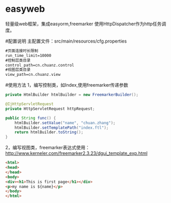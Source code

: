 # easyweb
轻量级web框架，集成easyorm,freemarker
使用HttpDispatcher作为http任务调度。

#配置说明
主配置文件：src/main/resources/cfg.properties
```xml
#页面连接时长限制
run_time_limit=10000
#控制层类目录
control_path=cn.chuanz.control
#视图层类目录
view_path=cn.chuanz.view
```

#使用方法
1，编写控制类，如Index,使用freemarker传递参数
```Java
private HtmlBuilder htmlBuilder = new FreemarkerBuilder();

@IjHttpServletRequest
private HttpServletRequest httpRequest;

public String func() {
	htmlBuilder.setValue("name", "chuan.zhang");
	htmlBuilder.setTemplatePath("index.ftl");
	return htmlBuilder.toString();
}
```
2，编写视图类，freemarker表达式使用：http://www.kerneler.com/freemarker2.3.23/dgui_template_exp.html
```Html
<html>
<head>
</head>
<body>
<div><h1>This is first page</h1></div>
<p>my name is ${name}</p>
</body>
</html>
```
